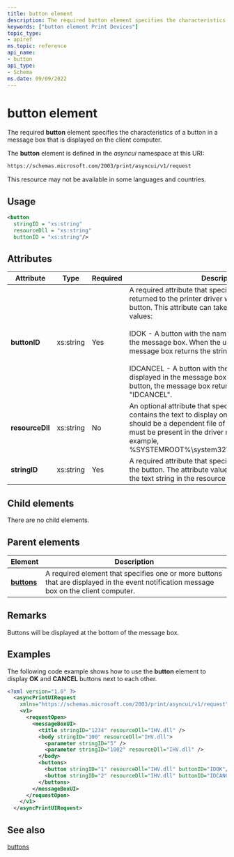 ```yaml
---
title: button element
description: The required button element specifies the characteristics of a button in a message box that is displayed on the client computer.
keywords: ["button element Print Devices"]
topic_type:
- apiref
ms.topic: reference
api_name:
- button
api_type:
- Schema
ms.date: 09/09/2022
---
```


# button element

The required **button** element specifies the characteristics of a button in a message box that is displayed on the client computer.

The **button** element is defined in the *asyncui* namespace at this URI:

```xml
https://schemas.microsoft.com/2003/print/asyncui/v1/request
```

This resource may not be available in some languages and countries.

## Usage

```xml
<button
  stringID = "xs:string"
  resourceDll = "xs:string"
  buttonID = "xs:string"/>
```

## Attributes

| Attribute | Type | Required | Description |
|--|--|--|--|
| **buttonID** | xs:string | Yes | A required attribute that specifies the string that will be returned to the printer driver when the user clicks the button. This attribute can take one of the following values:<br><br>IDOK - A button with the name "OK" will be displayed in the message box. When the user clicks the button, the message box returns the string "IDOK".<br><br>IDCANCEL - A button with the name "CANCEL" will be displayed in the message box. When the user clicks the button, the message box returns the string "IDCANCEL". |
| **resourceDll** | xs:string | No | An optional attribute that specifies a resource DLL that contains the text to display on the button. This DLL should be a dependent file of the printer driver and must be present in the driver resource folder (for example, %SYSTEMROOT%\system32\spool\drivers\w32x86\3). |
| **stringID** | xs:string | Yes | A required attribute that specifies the text to display on the button. The attribute value specifies the location of the text string in the resource DLL. |

## Child elements

There are no child elements.

## Parent elements

| Element | Description |
|--|--|
| [**buttons**](buttons.md) | A required element that specifies one or more buttons that are displayed in the event notification message box on the client computer. |

## Remarks

Buttons will be displayed at the bottom of the message box.

## Examples

The following code example shows how to use the **button** element to display **OK** and **CANCEL** buttons next to each other.

```xml
<?xml version="1.0" ?>
  <asyncPrintUIRequest
    xmlns="https://schemas.microsoft.com/2003/print/asyncui/v1/request">
    <v1>
      <requestOpen>
        <messageBoxUI>
          <title stringID="1234" resourceDll="IHV.dll" />
          <body stringID="100" resourceDll="IHV.dll">
            <parameter stringID="5" />
            <parameter stringID="1002" resourceDll="IHV.dll" />
          </body>
          <buttons>
            <button stringID="1" resourceDll="IHV.dll" buttonID="IDOK"/>
            <button stringID="2" resourceDll="IHV.dll" buttonID="IDCANCEL"/>
          </buttons>
        </messageBoxUI>
      </requestOpen>
    </v1>
  </asyncPrintUIRequest>
```

## See also

[buttons](buttons.md)
